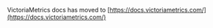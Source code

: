 VictoriaMetrics docs has moved to [https://docs.victoriametrics.com/](https://docs.victoriametrics.com/)